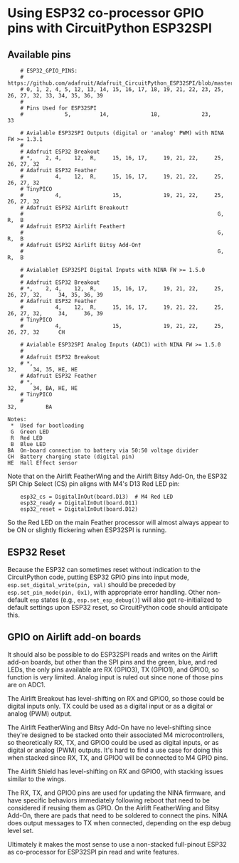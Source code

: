 # Using ESP32 co-processor GPIO pins with CircuitPython ESP32SPI

## Available pins

```
    # ESP32_GPIO_PINS:
    # https://github.com/adafruit/Adafruit_CircuitPython_ESP32SPI/blob/master/adafruit_esp32spi/digitalio.py
    # 0, 1, 2, 4, 5, 12, 13, 14, 15, 16, 17, 18, 19, 21, 22, 23, 25, 26, 27, 32, 33, 34, 35, 36, 39
    #
    # Pins Used for ESP32SPI
    #             5,         14,             18,             23,                 33

    # Avialable ESP32SPI Outputs (digital or 'analog' PWM) with NINA FW >= 1.3.1
    #
    # Adafruit ESP32 Breakout
    # *,    2, 4,    12,  R,     15, 16, 17,     19, 21, 22,     25, 26, 27, 32
    # Adafruit ESP32 Feather
    #          4,    12,  R,     15, 16, 17,     19, 21, 22,     25, 26, 27, 32
    # TinyPICO
    #          4,                15,             19, 21, 22,     25, 26, 27, 32
    # Adafruit ESP32 Airlift Breakout†
    #                                                             G,  R,  B
    # Adafruit ESP32 Airlift Feather†
    #                                                             G,  R,  B
    # Adafruit ESP32 Airlift Bitsy Add-On†
    #                                                             G,  R,  B

    # Avialable† ESP32SPI Digital Inputs with NINA FW >= 1.5.0
    #
    # Adafruit ESP32 Breakout
    # *,    2, 4,    12,  R,     15, 16, 17,     19, 21, 22,     25, 26, 27, 32,     34, 35, 36, 39
    # Adafruit ESP32 Feather
    #          4,    12,  R,     15, 16, 17,     19, 21, 22,     25, 26, 27, 32,     34,     36, 39
    # TinyPICO
    #          4,                15,             19, 21, 22,     25, 26, 27, 32      CH

    # Avialable ESP32SPI Analog Inputs (ADC1) with NINA FW >= 1.5.0
    #
    # Adafruit ESP32 Breakout
    # *,                                                                     32,     34, 35, HE, HE
    # Adafruit ESP32 Feather
    # *,                                                                     32,     34, BA, HE, HE
    # TinyPICO
    #                                                                        32,         BA

Notes:
 *  Used for bootloading
 G  Green LED
 R  Red LED
 B  Blue LED
BA  On-board connection to battery via 50:50 voltage divider
CH  Battery charging state (digital pin)
HE  Hall Effect sensor
```

Note that on the Airlift FeatherWing and the Airlift Bitsy Add-On, the ESP32 SPI Chip Select (CS) pin aligns with M4's D13 Red LED pin:
```
    esp32_cs = DigitalInOut(board.D13)  # M4 Red LED
    esp32_ready = DigitalInOut(board.D11)
    esp32_reset = DigitalInOut(board.D12)
```
So the Red LED on the main Feather processor will almost always appear to be ON or slightly flickering when ESP32SPI is running.

## ESP32 Reset

Because the ESP32 can sometimes reset without indication to the CircuitPython code, putting ESP32 GPIO pins into input mode, `esp.set_digital_write(pin, val)` should be preceded by `esp.set_pin_mode(pin, 0x1)`, with appropriate error handling. Other non-default `esp` states (e.g., `esp.set_esp_debug()`) will also get re-initialized to default settings upon ESP32 reset, so CircuitPython code should anticipate this.

## GPIO on Airlift add-on boards

It should also be possible to do ESP32SPI reads and writes on the Airlift add-on boards, but other than the SPI pins and the green, blue, and red LEDs, the only pins available are RX (GPIO3), TX (GPIO1), and GPIO0, so function is very limited. Analog input is ruled out since none of those pins are on ADC1.

The Airlift Breakout has level-shifting on RX and GPIO0, so those could be digital inputs only. TX could be used as a digital input or as a digital or analog (PWM) output.

The Airlift FeatherWing and Bitsy Add-On have no level-shifting since they're designed to be stacked onto their associated M4 microcontrollers, so theoretically RX, TX, and GPIO0 could be used as digital inputs, or as digital or analog (PWM) outputs. It's hard to find a use case for doing this when stacked since RX, TX, and GPIO0 will be connected to M4 GPIO pins.

The Airlift Shield has level-shifting on RX and GPIO0, with stacking issues similar to the wings.

The RX, TX, and GPIO0 pins are used for updating the NINA firmware, and have specific behaviors immediately following reboot that need to be considered if reusing them as GPIO. On the Airlift FeatherWing and Bitsy Add-On, there are pads that need to be soldered to connect the pins. NINA does output messages to TX when connected, depending on the esp debug level set.

Ultimately it makes the most sense to use a non-stacked full-pinout ESP32 as co-processor for ESP32SPI pin read and write features.
